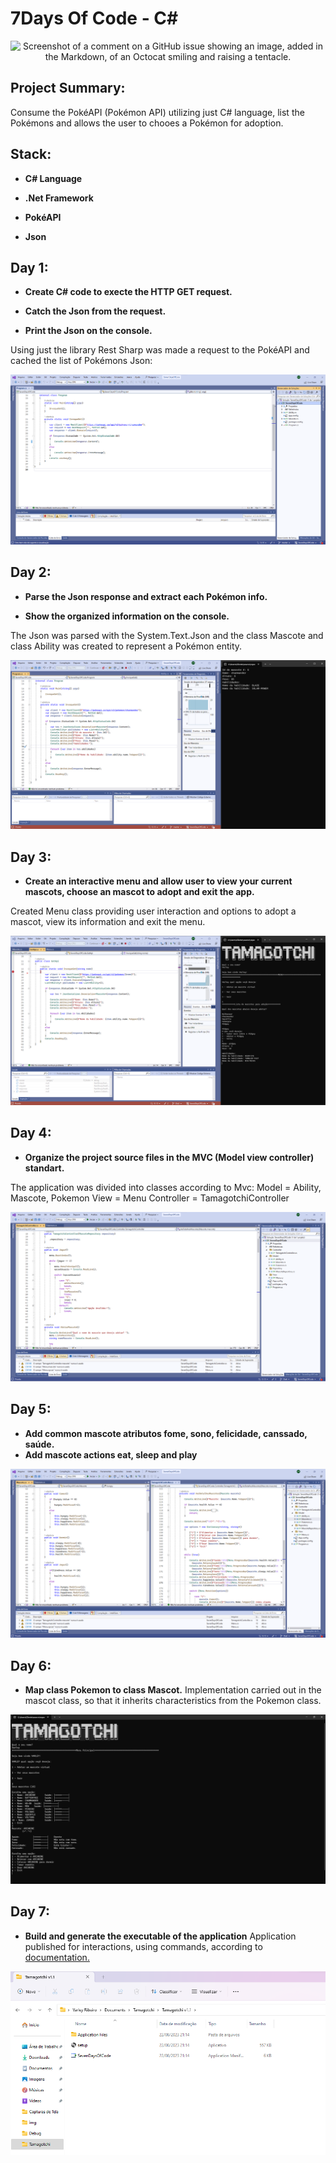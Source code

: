 # 7Days Of Code - C#
<div align="center">
  
![Screenshot of a comment on a GitHub issue showing an image, added in the Markdown, of an Octocat smiling and raising a tentacle.](https://7daysofcode.io/assets/img/background-7days.1691614118.svg)

</div>

## Project Summary:

Consume the PokéAPI (Pokémon API) utilizing just C# language, list the Pokémons and allows the user to chooes a Pokémon for adoption.

## Stack:

* **C# Language** 

* **.Net Framework**

* **PokéAPI**

* **Json**

## Day 1:

* **Create C# code to execte the HTTP GET request.**

* **Catch the Json from the request.**

* **Print the Json on the console.**

Using just the library Rest Sharp was made a request to the PokéAPI and cached the list of Pokémons Json:

![Screenshot of a comment on a GitHub issue showing an image, added in the Markdown, of an Octocat smiling and raising a tentacle.](https://github.com/VarleyS/SevenDaysOfCode/blob/master/SevenDaysOfCode/img/Captura%20de%20tela%202023-08-16%20165332.png?raw=true)

## Day 2:

* **Parse the Json response and extract each Pokémon info.**

* **Show the organized information on the console.**

The Json was parsed with the System.Text.Json and the class Mascote and class Ability was created to represent a Pokémon entity.

![Screenshot of a comment on a GitHub issue showing an image, added in the Markdown, of an Octocat smiling and raising a tentacle.](https://github.com/VarleyS/SevenDaysOfCode/blob/master/SevenDaysOfCode/img/day2.png?raw=true)

## Day 3:

* **Create an interactive menu and allow user to view your current mascots, choose an mascot to adopt and exit the app.**

Created Menu class providing user interaction and options to adopt a mascot, view its information and exit the menu.

![Screenshot of a comment on a GitHub issue showing an image, added in the Markdown, of an Octocat smiling and raising a tentacle.](https://github.com/VarleyS/SevenDaysOfCode/blob/master/SevenDaysOfCode/img/Dia%203.png?raw=true)

## Day 4:

* **Organize the project source files in the MVC (Model view controller) standart.**

The application was divided into classes according to Mvc:
Model = Ability, Mascote, Pokemon
View = Menu
Controller = TamagotchiController

![Screenshot of a comment on a GitHub issue showing an image, added in the Markdown, of an Octocat smiling and raising a tentacle.](https://github.com/VarleyS/SevenDaysOfCode/blob/master/SevenDaysOfCode/img/day4.png)

## Day 5:

* **Add common mascote atributos fome, sono, felicidade, canssado, saúde.**
* **Add mascote actions eat, sleep and play**

![Screenshot of a comment on a GitHub issue showing an image, added in the Markdown, of an Octocat smiling and raising a tentacle.](https://github.com/VarleyS/SevenDaysOfCode/blob/master/SevenDaysOfCode/img/day5.png)

## Day 6:

* **Map class Pokemon to class Mascot.**
Implementation carried out in the mascot class, so that it inherits characteristics from the Pokemon class.

![Screenshot of a comment on a GitHub issue showing an image, added in the Markdown, of an Octocat smiling and raising a tentacle.](https://github.com/VarleyS/SevenDaysOfCode/blob/master/SevenDaysOfCode/img/day6.png)

## Day 7:

* **Build and generate the executable of the application**
Application published for interactions, using commands, according to [documentation.](https://learn.microsoft.com/pt-br/dotnet/core/tutorials/publishing-with-visual-studio?pivots=dotnet-7-0)

![Screenshot of a comment on a GitHub issue showing an image, added in the Markdown, of an Octocat smiling and raising a tentacle.](https://github.com/VarleyS/SevenDaysOfCode/blob/master/SevenDaysOfCode/img/day7.png)

